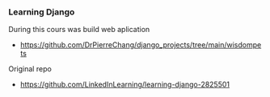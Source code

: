 ### Learning Django
During this cours was build web aplication
- https://github.com/DrPierreChang/django_projects/tree/main/wisdompets

Original repo
- https://github.com/LinkedInLearning/learning-django-2825501
